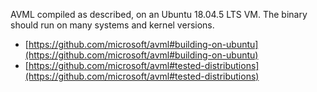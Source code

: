 AVML compiled as described, on an Ubuntu 18.04.5 LTS VM. The binary should run on many systems and kernel versions.
* [https://github.com/microsoft/avml#building-on-ubuntu](https://github.com/microsoft/avml#building-on-ubuntu)
* [https://github.com/microsoft/avml#tested-distributions](https://github.com/microsoft/avml#tested-distributions)

